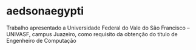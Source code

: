 # aedsonaegypti
Trabalho apresentado a Universidade Federal do Vale do São Francisco – UNIVASF, campus Juazeiro, como requisito da obtenção do título de Engenheiro de Computação
